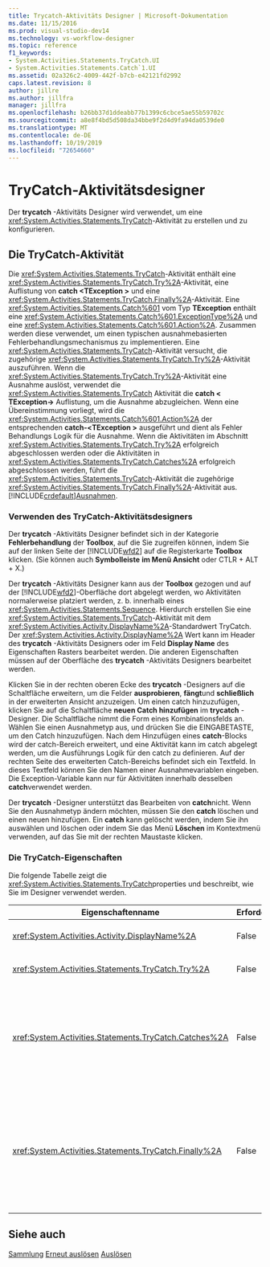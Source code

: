 ```yaml
---
title: Trycatch-Aktivitäts Designer | Microsoft-Dokumentation
ms.date: 11/15/2016
ms.prod: visual-studio-dev14
ms.technology: vs-workflow-designer
ms.topic: reference
f1_keywords:
- System.Activities.Statements.TryCatch.UI
- System.Activities.Statements.Catch`1.UI
ms.assetid: 02a326c2-4009-442f-b7cb-e42121fd2992
caps.latest.revision: 8
author: jillre
ms.author: jillfra
manager: jillfra
ms.openlocfilehash: b26bb37d1ddeabb77b1399c6cbce5ae55b59702c
ms.sourcegitcommit: a8e8f4bd5d508da34bbe9f2d4d9fa94da0539de0
ms.translationtype: MT
ms.contentlocale: de-DE
ms.lasthandoff: 10/19/2019
ms.locfileid: "72654660"
---
```

# <a name="trycatch-activity-designer"></a>TryCatch-Aktivitätsdesigner
Der **trycatch** -Aktivitäts Designer wird verwendet, um eine <xref:System.Activities.Statements.TryCatch>-Aktivität zu erstellen und zu konfigurieren.

## <a name="the-trycatch-activity"></a>Die TryCatch-Aktivität
 Die <xref:System.Activities.Statements.TryCatch>-Aktivität enthält eine <xref:System.Activities.Statements.TryCatch.Try%2A>-Aktivität, eine Auflistung von **catch \<TException >** und eine <xref:System.Activities.Statements.TryCatch.Finally%2A>-Aktivität. Eine <xref:System.Activities.Statements.Catch%601> vom Typ **TException** enthält eine <xref:System.Activities.Statements.Catch%601.ExceptionType%2A> und eine <xref:System.Activities.Statements.Catch%601.Action%2A>. Zusammen werden diese verwendet, um einen typischen ausnahmebasierten Fehlerbehandlungsmechanismus zu implementieren. Eine <xref:System.Activities.Statements.TryCatch>-Aktivität versucht, die zugehörige <xref:System.Activities.Statements.TryCatch.Try%2A>-Aktivität auszuführen. Wenn die <xref:System.Activities.Statements.TryCatch.Try%2A>-Aktivität eine Ausnahme auslöst, verwendet die <xref:System.Activities.Statements.TryCatch> Aktivität die **catch < TException-\>** Auflistung, um die Ausnahme abzugleichen. Wenn eine Übereinstimmung vorliegt, wird die <xref:System.Activities.Statements.Catch%601.Action%2A> der entsprechenden **catch-\<TException >** ausgeführt und dient als Fehler Behandlungs Logik für die Ausnahme. Wenn die Aktivitäten im Abschnitt <xref:System.Activities.Statements.TryCatch.Try%2A> erfolgreich abgeschlossen werden oder die Aktivitäten in <xref:System.Activities.Statements.TryCatch.Catches%2A> erfolgreich abgeschlossen werden, führt die <xref:System.Activities.Statements.TryCatch>-Aktivität die zugehörige <xref:System.Activities.Statements.TryCatch.Finally%2A>-Aktivität aus. [!INCLUDE[crdefault](../includes/crdefault-md.md)][Ausnahmen](https://msdn.microsoft.com/library/065205cc-52dd-4f30-9578-b17d8d113136).

### <a name="using-the-trycatch-activity-designer"></a>Verwenden des TryCatch-Aktivitätsdesigners
 Der **trycatch** -Aktivitäts Designer befindet sich in der Kategorie **Fehlerbehandlung** der **Toolbox**, auf die Sie zugreifen können, indem Sie auf der linken Seite der [!INCLUDE[wfd2](../includes/wfd2-md.md)] auf die Registerkarte **Toolbox** klicken. (Sie können auch **Symbolleiste** **im Menü Ansicht** oder CTLR + ALT + X.)

 Der **trycatch** -Aktivitäts Designer kann aus der **Toolbox** gezogen und auf der [!INCLUDE[wfd2](../includes/wfd2-md.md)]-Oberfläche dort abgelegt werden, wo Aktivitäten normalerweise platziert werden, z. b. innerhalb eines <xref:System.Activities.Statements.Sequence>. Hierdurch erstellen Sie eine <xref:System.Activities.Statements.TryCatch>-Aktivität mit dem <xref:System.Activities.Activity.DisplayName%2A>-Standardwert TryCatch. Der <xref:System.Activities.Activity.DisplayName%2A> Wert kann im Header des **trycatch** -Aktivitäts Designers oder im Feld **Display Name** des Eigenschaften Rasters bearbeitet werden. Die anderen Eigenschaften müssen auf der Oberfläche des **trycatch** -Aktivitäts Designers bearbeitet werden.

 Klicken Sie in der rechten oberen Ecke des **trycatch** -Designers auf die Schaltfläche erweitern, um die Felder **ausprobieren**, **fängt**und **schließlich** in der erweiterten Ansicht anzuzeigen. Um einen catch hinzuzufügen, klicken Sie auf die Schaltfläche **neuen Catch hinzufügen** im **trycatch** -Designer. Die Schaltfläche nimmt die Form eines Kombinationsfelds an. Wählen Sie einen Ausnahmetyp aus, und drücken Sie die EINGABETASTE, um den Catch hinzuzufügen. Nach dem Hinzufügen eines **catch**-Blocks wird der catch-Bereich erweitert, und eine Aktivität kann im catch abgelegt werden, um die Ausführungs Logik für den catch zu definieren. Auf der rechten Seite des erweiterten Catch-Bereichs befindet sich ein Textfeld. In dieses Textfeld können Sie den Namen einer Ausnahmevariablen eingeben. Die Exception-Variable kann nur für Aktivitäten innerhalb desselben **catch**verwendet werden.

 Der **trycatch** -Designer unterstützt das Bearbeiten von **catch**nicht. Wenn Sie den Ausnahmetyp ändern möchten, müssen Sie den **catch** löschen und einen neuen hinzufügen. Ein **catch** kann gelöscht werden, indem Sie ihn auswählen und löschen oder indem Sie das Menü **Löschen** im Kontextmenü verwenden, auf das Sie mit der rechten Maustaste klicken.

### <a name="the-trycatch-properties"></a>Die TryCatch-Eigenschaften
 Die folgende Tabelle zeigt die <xref:System.Activities.Statements.TryCatch>properties und beschreibt, wie Sie im Designer verwendet werden.

|Eigenschaftenname|Erforderlich|Verwendung|
|-------------------|--------------|-----------|
|<xref:System.Activities.Activity.DisplayName%2A>|False|Gibt den optionalen Anzeigenamen der <xref:System.Activities.Statements.TryCatch>-Aktivität an. Der Standardwert ist TryCatch.|
|<xref:System.Activities.Statements.TryCatch.Try%2A>|False|Die Aktivität wird erstmalig ausgeführt wird, wenn <xref:System.Activities.Statements.TryCatch> ausgeführt wird.|
|<xref:System.Activities.Statements.TryCatch.Catches%2A>|False|Die Auflistung der **catch** -Elemente, die geprüft werden soll, wenn die <xref:System.Activities.Statements.TryCatch.Try%2A>-Aktivität eine Ausnahme auslöst.<br /><br /> Sie müssen mindestens eine Aktivität in der <xref:System.Activities.Statements.TryCatch.Catches%2A>-Auflistung oder eine Aktivität im <xref:System.Activities.Statements.TryCatch.Finally%2A>-Block hinzufügen.|
|<xref:System.Activities.Statements.TryCatch.Finally%2A>|False|Die Aktivität, die ausgeführt werden soll, wenn die Ausführung von <xref:System.Activities.Statements.TryCatch.Try%2A> und aller erforderlichen Aktivitäten in der <xref:System.Activities.Statements.TryCatch.Catches%2A>-Auflistung abgeschlossen wurde.<br /><br /> Sie müssen mindestens eine Aktivität in der <xref:System.Activities.Statements.TryCatch.Catches%2A>-Auflistung oder eine Aktivität im <xref:System.Activities.Statements.TryCatch.Finally%2A>-Block hinzufügen.|

## <a name="see-also"></a>Siehe auch
 [Sammlung](../workflow-designer/collection-activity-designers.md) [Erneut auslösen](../workflow-designer/rethrow-activity-designer.md) [Auslösen](../workflow-designer/throw-activity-designer.md)
